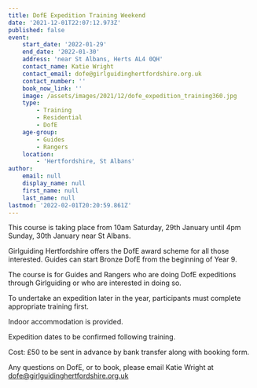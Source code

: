 ```yaml
---
title: DofE Expedition Training Weekend
date: '2021-12-01T22:07:12.973Z'
published: false
event:
    start_date: '2022-01-29'
    end_date: '2022-01-30'
    address: 'near St Albans, Herts AL4 0QH'
    contact_name: Katie Wright
    contact_email: dofe@girlguidinghertfordshire.org.uk
    contact_number: ''
    book_now_link: ''
    image: /assets/images/2021/12/dofe_expedition_training360.jpg
    type:
        - Training
        - Residential
        - DofE
    age-group:
        - Guides
        - Rangers
    location:
        - 'Hertfordshire, St Albans'
author:
    email: null
    display_name: null
    first_name: null
    last_name: null
lastmod: '2022-02-01T20:20:59.861Z'
---
```


This course is taking place from 10am Saturday, 29th January until 4pm Sunday, 30th January near St Albans.

Girlguiding Hertfordshire offers the DofE award scheme for all those interested. Guides can start Bronze DofE from the beginning of Year 9. 

The course is for Guides and Rangers who are doing DofE expeditions through Girlguiding or who are interested in doing so.

To undertake an expedition later in the year, participants must complete appropriate training first.

Indoor accommodation is provided. 

Expedition dates to be confirmed following training.

Cost: £50 to be sent in advance by bank transfer along with booking form.

Any questions on DofE, or to book, please email Katie Wright at dofe@girlguidinghertfordshire.org.uk
